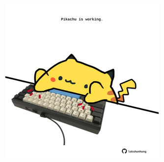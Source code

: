 <!-- built at 27/06/2024, 23:00:41 UTC -->
<p align="center">
  <img width="500" height="500" src="./ReadmeImage.svg">
</p>
